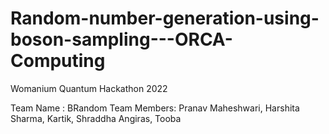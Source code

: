 # Random-number-generation-using-boson-sampling---ORCA-Computing
Womanium Quantum Hackathon 2022

Team Name : BRandom
Team Members: Pranav Maheshwari, Harshita Sharma, Kartik, Shraddha Angiras, Tooba
